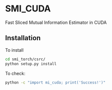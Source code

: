 # SMI_CUDA

Fast Sliced Mutual Information Estimator in CUDA

## Installation

To install

```bash
cd smi_torch/csrc/
python setup.py install
```

To check:

```bash
python -c "import mi_cuda; print('Success!')"
```